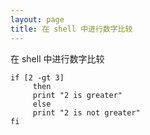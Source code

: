 ```yaml
---
layout: page
title: 在 shell 中进行数字比较
---
```


在 shell 中进行数字比较

```shell
if [2 -gt 3]
     then
     print "2 is greater"
     else
     print "2 is not greater"
fi
```

